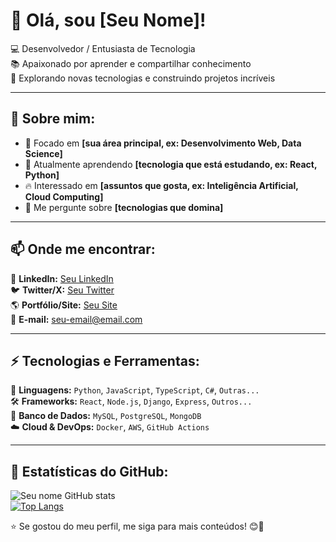 # 👋 Olá, sou [Seu Nome]!

💻 Desenvolvedor / Entusiasta de Tecnologia  
📚 Apaixonado por aprender e compartilhar conhecimento  
🚀 Explorando novas tecnologias e construindo projetos incríveis  

---

## 🚀 Sobre mim:
- 🎯 Focado em **[sua área principal, ex: Desenvolvimento Web, Data Science]**  
- 🌱 Atualmente aprendendo **[tecnologia que está estudando, ex: React, Python]**  
- 🔥 Interessado em **[assuntos que gosta, ex: Inteligência Artificial, Cloud Computing]**  
- 💬 Me pergunte sobre **[tecnologias que domina]**  

---

## 📫 Onde me encontrar:
📌 **LinkedIn:** [Seu LinkedIn](https://linkedin.com/in/seu-perfil)  
🐦 **Twitter/X:** [Seu Twitter](https://twitter.com/seu-usuario)  
🌎 **Portfólio/Site:** [Seu Site](https://seusite.com)  
📧 **E-mail:** [seu-email@email.com](mailto:seu-email@email.com)  

---

## ⚡ Tecnologias e Ferramentas:
🚀 **Linguagens:** `Python`, `JavaScript`, `TypeScript`, `C#`, `Outras...`  
🛠️ **Frameworks:** `React`, `Node.js`, `Django`, `Express`, `Outros...`  
💾 **Banco de Dados:** `MySQL`, `PostgreSQL`, `MongoDB`  
☁️ **Cloud & DevOps:** `Docker`, `AWS`, `GitHub Actions`  

---

## 🎯 Estatísticas do GitHub:

![Seu nome GitHub stats](https://github-readme-stats.vercel.app/api?username=seu-usuario&show_icons=true&theme=radical)  
[![Top Langs](https://github-readme-stats.vercel.app/api/top-langs/?username=seu-usuario&layout=compact&theme=radical)](https://github.com/seu-usuario)  

⭐️ Se gostou do meu perfil, me siga para mais conteúdos! 😊🚀  

